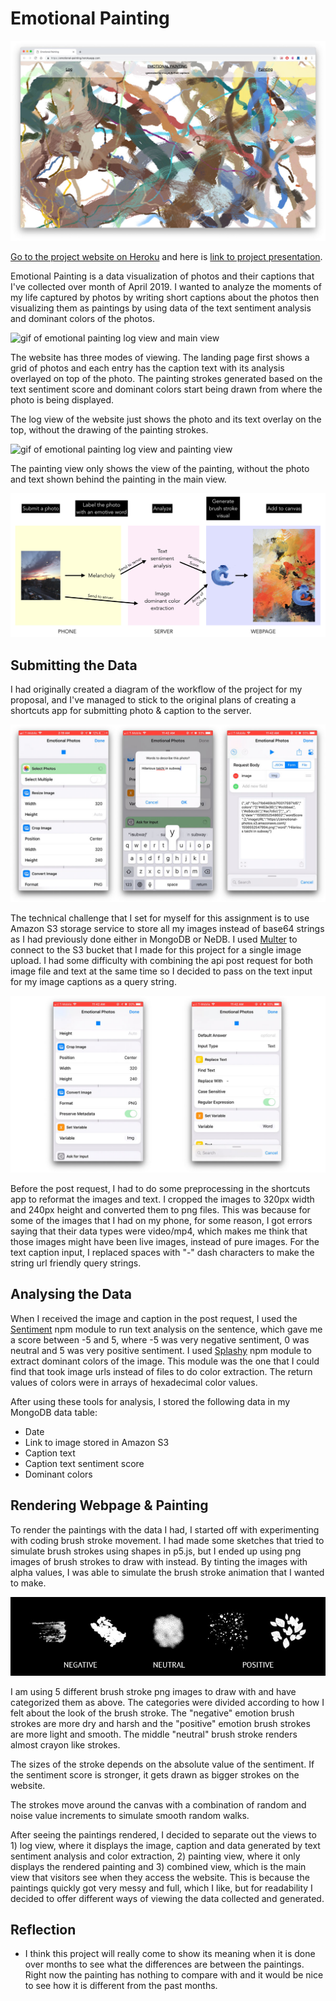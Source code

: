 # Emotional Painting

![screen capture of emotional painting](img/emotional-painting.jpg)

[Go to the project website on Heroku](https://emotional-painting.herokuapp.com/) and here is [link to project presentation](https://docs.google.com/presentation/d/1U6HEltr3MK0WNwCqH4WPZQlSYG0CY3DJxNG3z3djHhk/edit?usp=sharing).

Emotional Painting is a data visualization of photos and their captions that I've collected over month of April 2019. I wanted to analyze the moments of my life captured by photos by writing short captions about the photos then visualizing them as paintings by using data of the text sentiment analysis and dominant colors of the photos.

![gif of emotional painting log view and main view](img/emotional-painting-overlay.gif)

The website has three modes of viewing. The landing page first shows a grid of photos and each entry has the caption text with its analysis overlayed on top of the photo. The painting strokes generated based on the text sentiment score and dominant colors start being drawn from where the photo is being displayed.

The log view of the website just shows the photo and its text overlay on the top, without the drawing of the painting strokes.

![gif of emotional painting log view and painting view](img/emotional-painting-only.gif)

The painting view only shows the view of the painting, without the photo and text shown behind the painting in the main view.

![image of emotional painting workflow](img/workflow.jpeg)

## Submitting the Data

I had originally created a diagram of the workflow of the project for my proposal, and I've managed to stick to the original plans of creating a shortcuts app for submitting photo & caption to the server.

![image of shortcuts app view](img/shortcuts-view-updated.jpg)

The technical challenge that I set for myself for this assignment is to use Amazon S3 storage service to store all my images instead of base64 strings as I had previously done either in MongoDB or NeDB. I used [Multer](https://github.com/expressjs/multer) to connect to the S3 bucket that I made for this project for a single image upload. I had some difficulty with combining the api post request for both image file and text at the same time so I decided to pass on the text input for my image captions as a query string.

![image of shortcuts app functions](img/shortcuts-functions.jpg)

Before the post request, I had to do some preprocessing in the shortcuts app to reformat the images and text. I cropped the images to 320px width and 240px height and converted them to png files. This was because for some of the images that I had on my phone, for some reason, I got errors saying that their data types were video/mp4, which makes me think that those images might have been live images, instead of pure images. For the text caption input, I replaced spaces with "-" dash characters to make the string url friendly query strings.

## Analysing the Data

When I received the image and caption in the post request, I used the [Sentiment](https://www.npmjs.com/package/sentiment) npm module to run text analysis on the sentence, which gave me a score between -5 and 5, where -5 was very negative sentiment, 0 was neutral and 5 was very positive sentiment. I used [Splashy](https://www.npmjs.com/package/splashy) npm module to extract dominant colors of the image. This module was the one that I could find that took image urls instead of files to do color extraction. The return values of colors were in arrays of hexadecimal color values.

After using these tools for analysis, I stored the following data in my MongoDB data table:
* Date
* Link to image stored in Amazon S3
* Caption text
* Caption text sentiment score
* Dominant colors

## Rendering Webpage & Painting

To render the paintings with the data I had, I started off with experimenting with coding brush stroke movement. I had made some sketches that tried to simulate brush strokes using shapes in p5.js, but I ended up using png images of brush strokes to draw with instead. By tinting the images with alpha values, I was able to simulate the brush stroke animation that I wanted to make. 

![image of brush stroke legend](img/brush-legand.jpg)

I am using 5 different brush stroke png images to draw with and have categorized them as above. The categories were divided according to how I felt about the look of the brush stroke. The "negative" emotion brush strokes are more dry and harsh and the "positive" emotion brush strokes are more light and smooth. The middle "neutral" brush stroke renders almost crayon like strokes.

The sizes of the stroke depends on the absolute value of the sentiment. If the sentiment score is stronger, it gets drawn as bigger strokes on the website.

The strokes move around the canvas with a combination of random and noise value increments to simulate smooth random walks. 

After seeing the paintings rendered, I decided to separate out the views to 1) log view, where it displays the image, caption and data generated by text sentiment analysis and color extraction, 2) painting view, where it only displays the rendered painting and 3) combined view, which is the main view that visitors see when they access the website. This is because the paintings quickly got very messy and full, which I like, but for readability I decided to offer different ways of viewing the data collected and generated.

## Reflection

* I think this project will really come to show its meaning when it is done over months to see what the differences are between the paintings. Right now the painting has nothing to compare with and it would be nice to see how it is different from the past months.
